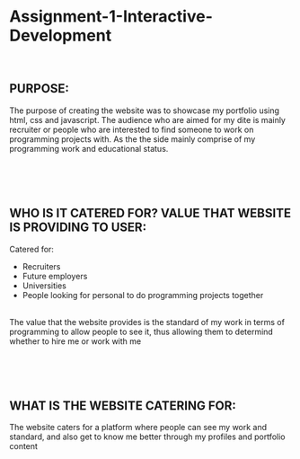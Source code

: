 # Assignment-1-Interactive-Development
<br>

PURPOSE:
-------

The purpose of creating the website was to showcase my portfolio
using html, css and javascript. The audience who are aimed for my
dite is mainly recruiter or people who are interested to find
someone to work on programming projects with. As the the side mainly
comprise of my programming work and educational status.

<br><br><br>


WHO IS IT CATERED FOR? VALUE THAT WEBSITE IS PROVIDING TO USER:
-------------------------------------------------------------

Catered for: <br>
- Recruiters <br>
- Future employers <br>
- Universities <br>
- People looking for personal to do programming projects together <br>

<br>
The value that the website provides is the standard of my work in terms of
programming to allow people to see it, thus allowing them to determind whether
to hire me or work with me

<br><br><br>

   

WHAT IS THE WEBSITE CATERING FOR:
----------------------------------
The website caters for a platform where people can see my work and standard,
and also get to know me better through my profiles and portfolio content

